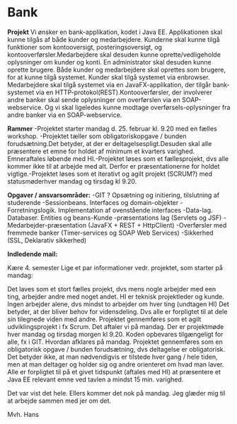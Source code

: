 # Bank

**Projekt**
Vi ønsker en bank-applikation, kodet i Java EE. Applikationen skal kunne tilgås af både kunder og medarbejdere. Kunderne skal kunne tilgå funktioner som kontooversigt, posteringsoversigt, og kontooverførsler.Medarbejdere skal desuden kunne oprette/vedligeholde oplysninger om kunder og konti. En administrator skal desuden kunne oprette brugere. Både kunder og medarbejdere skal oprettes som brugere, for at kunne tilgå systemet. Kunder skal tilgå systemet via enbrowser. Medarbejdere skal tilgå systemet via en JavaFX-applikation, der tilgår bank-systemet via en HTTP-protokol(REST).Kontooverførsler, der involverer andre banker skal sende oplysninger om overførslen via en SOAP-webservice. Og vi skal ligeledes kunne modtage overførsels-oplysninger fra andre banker via en SOAP-webservice.

**Rammer**
-Projektet starter mandag d. 25. februar kl. 9.20 med en fælles workshop. -Projektet tæller som obligatoriskopgave / bunden forudsætning.Det betyder, at der er deltagelsespligt.Desuden skal alle præsentere et emne for holdet af minimum et kvarters varighed. Emneraftales løbende med HI.-Projektet løses som et fællesprojekt, dvs alle kommer ikke til at arbejde med alt. Derfor er præsentationerne for holdet vigtige.-Projektet løses som et iterativt og agilt projekt (SCRUM?) med statusmøderhver mandag og tirsdag kl 9.20.

**Opgaver / ansvarsområder:**
-GIT ? Opsætning og initiering, tilslutning af studerende
-Sessionbeans. Interfaces og domain-objekter
-Forretningslogik. Implementation af ovenstående interfaces
-Data-lag. Databaser. Entities og beans-Kunde
-præsentations lag (Servlets og JSF)
-Medarbejder-præsentation (JavaFX + REST + HttpClient)
-Overførsler med fremmede banker (Timer-services og SOAP Web Services)
-Sikkerhed (SSL, Deklarativ sikkerhed)




**Indledende mail:**

Kære 4. semester
Lige et par informationer vedr. projektet, som starter på mandag:

Det laves som et stort fælles projekt, dvs mens nogle arbejder med een ting, arbejder andre med noget andet.
HI er teknisk projektleder og kunde.
Ingen arbejder alene, dvs mindst to arbejder om hver ting (undtagen HI)
Det betyder, at der bliver behov for vidensdeling. Dvs alle er forpligtet til at dele sin tilegnede viden med andre.
Projektet gennemføres som et agilt udviklingsprojekt i fx Scrum. Det aftaler vi på mandag.
Der er projektmøde hver mandag og tirsdag morgen kl 9.20.
Koden opbevares tilgængeligt for alle, fx i GIT. Hvordan afklares på mandag.
Projektet gennemføres som en obligatorisk opgave / bunden forudsætning, dvs deltagelse er obligatorisk.
Det betyder ikke, at man nødvendigvis er tilstede hver gang / hele tiden, men at man deltager og holder sig og andre orienteret om hvad man laver.
Alle er forpligtet til på et givet tidspunkt (aftales med HI) at præsentere et Java EE relevant emne ved tavlen a mindst 15 min. varighed.

Det var vist det hele. Ellers kommer det nok på mandag. Jeg glæder mig til at arbejde sammen med jer om det.

Mvh. Hans
